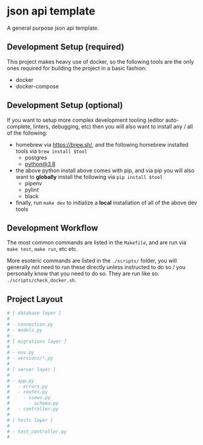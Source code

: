 # json api template

A general purpose json api template.

## Development Setup (required)

This project makes heavy use of docker, so the following tools are the only ones required for building the project in a basic fashion:

- docker
- docker-compose

## Development Setup (optional)

If you want to setup more complex development tooling (editor auto-complete, linters, debugging, etc) then you will also want to install any / all of the following:

- homebrew via https://brew.sh/, and the following homebrew installed tools via `brew install $tool`
  - postgres
  - python@3.8
- the above python install above comes with pip, and via pip you will also want to **globally** install the following via `pip install $tool`
  - pipenv
  - pylint
  - black
- finally, run `make dev` to initialize a **local** installation of all of the above dev tools

## Development Workflow

The most common commands are listed in the `Makefile`, and are run via `make test`, `make run`, etc etc.

More esoteric commands are listed in the `./scripts/` folder, you will generally not need to run these directly unless instructed to do so / you personally know that you need to do so. They are run like so: `./scripts/check_docker.sh`.

## Project Layout

```python
# [ database layer ]
#
# - connection.py
# - models.py
#
# [ migrations layer ]
#
# - env.py
# - versions/*.py
#
# [ server layer ]
#
# - app.py
#   - errors.py
#   - routes.py
#     - views.py
#       - schema.py
#   - controller.py
#
# [ tests layer ]
#
# - test_controller.py
#
```
